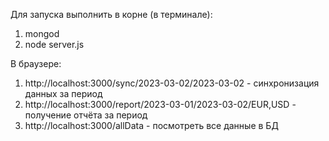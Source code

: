 Для запуска выполнить в корне (в терминале):
1) mongod
2) node server.js

В браузере:
1) http://localhost:3000/sync/2023-03-02/2023-03-02 - синхронизация данных за период
2) http://localhost:3000/report/2023-03-01/2023-03-02/EUR,USD - получение отчёта за период
3) http://localhost:3000/allData - посмотреть все данные в БД
